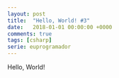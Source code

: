 ```yaml
---
layout: post
title:  "Hello, World! #3"
date:   2018-01-01 00:00:00 +0000
comments: true
tags: [csharp]
serie: euprogramador
---
```


Hello, World!

<!--more-->

